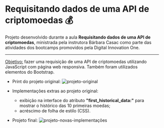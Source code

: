 # Requisitando dados de uma API de criptomoedas :moneybag:

Projeto desenvolvido durante a aula **Requisitando dados de uma API de criptomoedas**, ministrada pela instrutora Bárbara Casac como parte das atividades dos bootcamps promovidos pela Digital Innovation One.

----

<u>Objetivo:</u> fazer uma requisição de uma API de criptomoedas utilizando JavaScript com página web responsiva. Também foram utilizados elementos do Bootstrap.

- Print do projeto original:
![projeto-original](https://user-images.githubusercontent.com/54341415/106866426-30da8480-66ab-11eb-99e3-189e994fbfb0.png)

- Implementações extras ao projeto original:
  - exibição na interface do atributo **"first_historical_data:"** para mostrar o histórico das 10 primeiras moedas;
  - acréscimo de folha de estilo (CSS).

- Projeto final:
![projeto-novas-implementações](https://user-images.githubusercontent.com/54341415/106866421-3041ee00-66ab-11eb-9a80-0a30c5f30f47.png)


